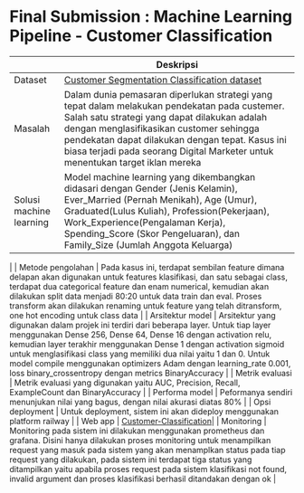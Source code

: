 # Final Submission : Machine Learning Pipeline - Customer Classification
| | Deskripsi |
| ----------- | ----------- |
| Dataset | [Customer Segmentation Classification dataset](https://www.kaggle.com/datasets/kaushiksuresh147/customer-segmentation) |
| Masalah | Dalam dunia pemasaran diperlukan strategi yang tepat dalam melakukan pendekatan pada custemer. Salah satu strategi yang dapat dilakukan adalah dengan menglasifikasikan customer sehingga pendekatan dapat dilakukan dengan tepat. Kasus ini biasa terjadi pada seorang Digital Marketer untuk menentukan target iklan mereka|
| Solusi machine learning | Model machine learning yang dikembangkan didasari dengan Gender (Jenis Kelamin), Ever_Married (Pernah Menikah), Age (Umur), Graduated(Lulus Kuliah), Profession(Pekerjaan), Work_Experience(Pengalaman Kerja), Spending_Score (Skor Pengeluaran), dan Family_Size (Jumlah Anggota Keluarga)
 |
| Metode pengolahan | Pada kasus ini, terdapat sembilan feature dimana delapan akan digunakan untuk features klasifikasi, dan satu sebagai class, terdapat dua categorical feature dan enam numerical, kemudian akan dilakukan split data menjadi 80:20 untuk data train dan eval. Proses transform akan dilakukan renaming untuk feature yang telah ditransform, one hot encoding untuk class data |
| Arsitektur model | Arsitektur yang digunakan dalam projek ini terdiri dari beberapa layer. Untuk tiap layer menggunakan Dense 256, Dense 64, Dense 16 dengan activation relu, kemudian layer terakhir menggunakan Dense 1 dengan activation sigmoid untuk menglasifikasi class yang memiliki dua nilai yaitu 1 dan 0. Untuk model compile menggunakan optimizers Adam dengan learning_rate 0.001, loss binary_crossentropy dengan metrics BinaryAccuracy |
| Metrik evaluasi | Metrik evaluasi yang digunakan yaitu AUC, Precision, Recall, ExampleCount dan BinaryAccuracy |
| Performa model | Peformanya sendiri menunjukan nilai yang bagus, dengan nilai akurasi diatas 80%  |
| Opsi deployment | Untuk deployment, sistem ini akan dideploy menggunakan platform railway |
| Web app | [Customer-Classification](https://sub2-production.up.railway.app/v1/models/customer-model:predict)|
| Monitoring | Monitoring pada sistem ini dilakukan menggunakan prometheus dan grafana. Disini hanya dilakukan proses monitoring untuk menampilkan request yang masuk pada sistem yang akan menamplkan status pada tiap request yang dilakukan, pada sistem ini terdapat tiga status yang ditampilkan yaitu apabila proses request pada sistem klasifikasi not found, invalid argument dan proses klasifikasi berhasil ditandakan dengan ok |